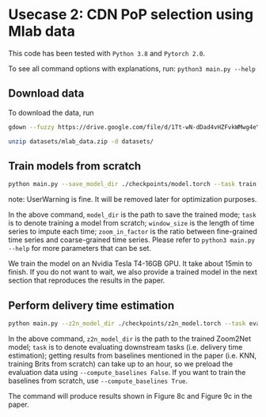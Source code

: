 # Usecase 2: CDN PoP selection using Mlab data

This code has been tested with `Python 3.8` and `Pytorch 2.0`.

To see all command options with explanations, run: `python3 main.py --help`

## Download data
To download the data, run

```bash
gdown --fuzzy https://drive.google.com/file/d/1Tt-wN-dDad4vHZFvkWMwg4eYp2JFfDyN/view?usp=sharing -O datasets/

unzip datasets/mlab_data.zip -d datasets/

```

## Train models from scratch

```bash
python main.py --save_model_dir ./checkpoints/model.torch --task train
```
note: UserWarning is fine. It will be removed later for optimization purposes. 

In the above command, `model_dir` is the path to save the trained mode; `task` is to denote training a model from scratch; `window_size` is the length of time series to impute each time; `zoom_in_factor` is the ratio between fine-grained time series and coarse-grained time series. Please refer to `python3 main.py --help` for more parameters that can be set. 

We train the model on an Nvidia Tesla T4-16GB GPU. It take about 15min to finish. If you do not want to wait, we also provide a trained model in the next section that reproduces the results in the paper.

## Perform delivery time estimation

```bash
python main.py --z2n_model_dir ./checkpoints/z2n_model.torch --task eval_downstream_task --compute_baselines False
```

In the above command, `z2n_model_dir` is the path to the trained Zoom2Net model; `task` is to denote evaluating downstream tasks (i.e. delivery time estimation); getting results from baselines mentioned in the paper (i.e. KNN, training Brits from scratch) can take up to an hour, so we preload the evaluation data using `--compute_baselines False`. If you want to train the baselines from scratch, use `--compute_baselines True`. 

The command will produce results shown in Figure 8c and Figure 9c in the paper. 
